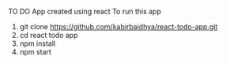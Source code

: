 TO DO App created using react
To run this app
1. git clone https://github.com/kabirbaidhya/react-todo-app.git
2. cd react todo app
3. npm install
4. npm start
